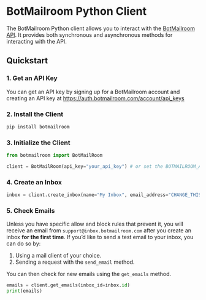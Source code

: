 # BotMailroom Python Client

The BotMailroom Python client allows you to interact with the [BotMailroom API](https://docs.botmailroom.com/). It provides both synchronous and asynchronous methods for interacting with the API.

## Quickstart

### 1. Get an API Key

You can get an API key by signing up for a BotMailroom account and creating an API key at https://auth.botmailroom.com/account/api_keys

### 2. Install the Client

```bash
pip install botmailroom
```

### 3. Initialize the Client

```python
from botmailroom import BotMailRoom

client = BotMailRoom(api_key="your_api_key") # or set the BOTMAILROOM_API_KEY environment variable
```

### 4. Create an Inbox

```python
inbox = client.create_inbox(name="My Inbox", email_address="CHANGE_THIS@inbox.botmailroom.com")
```

### 5. Check Emails

Unless you have specific allow and block rules that prevent it, you will receive an email from `support@inbox.botmailroom.com` after you create an inbox **for the first time**. If you’d like to send a test email to your inbox, you can do so by:

1. Using a mail client of your choice.
2. Sending a request with the `send_email` method.

You can then check for new emails using the `get_emails` method.

```python
emails = client.get_emails(inbox_id=inbox.id)
print(emails)
```
